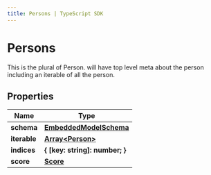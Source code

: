 ```yaml
---
title: Persons | TypeScript SDK
---
```



# Persons

This is the plural of Person. will have top level meta about the person including an iterable of all the person.

## Properties

Name | Type
------------ | -------------
**schema** | [**EmbeddedModelSchema**](EmbeddedModelSchema)
**iterable** | [**Array&lt;Person&gt;**](Person)
**indices** | **\{ [key: string]: number; \}**
**score** | [**Score**](Score)


